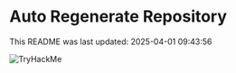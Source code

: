 # Auto Regenerate Repository

This README was last updated: 2025-04-01 09:43:56

 ![TryHackMe](https://tryhackme.com/badge/533634)